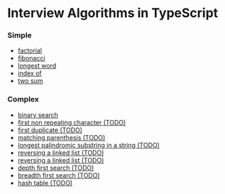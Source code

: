 # Interview Algorithms in TypeScript

### Simple

* [factorial](algorithms/simple/factorial/factorial.ts)
* [fibonacci](algorithms/simple/fibonacci/fibonacci.ts)
* [longest word](algorithms/simple/longestWord/longestWord.ts)
* [index of](algorithms/simple/indexOf/indexOf.ts)
* [two sum](algorithms/simple/twoSum/twoSum.ts)

### Complex

* [binary search](algorithms/complex/binarySearch/binarySearch.ts)
* [first non repeating character (TODO)](algorithms/complex/firstNonRepeatingCharacter/firstNonRepeatingCharacter.ts)
* [first duplicate (TODO)]()
* [matching parenthesis (TODO)]()
* [longest palindromic substring in a string (TODO)]()
* [reversing a linked list (TODO)]()
* [reversing a linked list (TODO)]()
* [depth first search (TODO)]()
* [breadth first search (TODO)]()
* [hash table (TODO)]()

